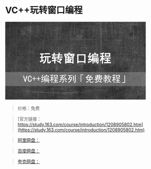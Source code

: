 # VC++玩转窗口编程

![img](../../../assets/study163/free/6ca3c931c169419f8126097ba6976efd.jpg)

> 价格：免费

> [官方链接：https://study.163.com/course/introduction/1208905802.htm](https://study.163.com/course/introduction/1208905802.htm)

> [阿里网盘：]()

> [百度网盘：]()

> [夸克网盘：]()
